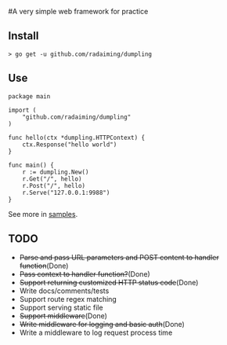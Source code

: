 #A very simple web framework for practice

## Install

```
> go get -u github.com/radaiming/dumpling
```

## Use
```
package main

import (
	"github.com/radaiming/dumpling"
)

func hello(ctx *dumpling.HTTPContext) {
	ctx.Response("hello world")
}

func main() {
	r := dumpling.New()
	r.Get("/", hello)
	r.Post("/", hello)
	r.Serve("127.0.0.1:9988")
}
```
See more in [samples](https://github.com/radaiming/dumpling/tree/master/samples).

## TODO
* ~~Parse and pass URL parameters and POST content to handler function~~(Done)
* ~~Pass context to handler function?~~(Done)
* ~~Support returning customized HTTP status code~~(Done)
* Write docs/comments/tests
* Support route regex matching
* Support serving static file
* ~~Support middleware~~(Done)
* ~~Write middleware for logging and basic auth~~(Done)
* Write a middleware to log request process time